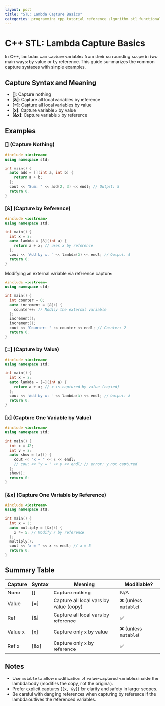 ```yaml
---
layout: post
title: "STL: Lambda Capture Basics"
categories: programming cpp tutorial reference algorithm stl functional-programming lambda capture reference value competitive-programming
---
```


# C++ STL: Lambda Capture Basics

In C++, lambdas can capture variables from their surrounding scope in two main ways: by value or by reference. This guide summarizes the common capture syntaxes with simple examples.

## Capture Syntax and Meaning

- **[]**: Capture nothing
- **[&]**: Capture all local variables by reference
- **[=]**: Capture all local variables by value
- **[x]**: Capture variable `x` by value
- **[&x]**: Capture variable `x` by reference

## Examples

### [] (Capture Nothing)

```cpp
#include <iostream>
using namespace std;

int main() {
  auto add = [](int a, int b) {
    return a + b;
  };
  cout << "Sum: " << add(2, 3) << endl; // Output: 5
  return 0;
}
```

### [&] (Capture by Reference)

```cpp
#include <iostream>
using namespace std;

int main() {
  int x = 5;
  auto lambda = [&](int a) {
    return a + x; // uses x by reference
  };
  cout << "Add by x: " << lambda(3) << endl; // Output: 8
  return 0;
}
```

Modifying an external variable via reference capture:

```cpp
#include <iostream>
using namespace std;

int main() {
  int counter = 0;
  auto increment = [&]() {
    counter++; // Modify the external variable
  };
  increment();
  increment();
  cout << "Counter: " << counter << endl; // Counter: 2
  return 0;
}
```

### [=] (Capture by Value)

```cpp
#include <iostream>
using namespace std;

int main() {
  int x = 5;
  auto lambda = [=](int a) {
    return a + x; // x is captured by value (copied)
  };
  cout << "Add by x: " << lambda(3) << endl; // Output: 8
  return 0;
}
```

### [x] (Capture One Variable by Value)

```cpp
#include <iostream>
using namespace std;

int main() {
  int x = 42;
  int y = 5;
  auto show = [x]() {
    cout << "x = " << x << endl;
    // cout << "y = " << y << endl; // error: y not captured
  };
  show();
  return 0;
}
```

### [&x] (Capture One Variable by Reference)

```cpp
#include <iostream>
using namespace std;

int main() {
  int x = 1;
  auto multiply = [&x]() {
    x *= 5; // Modify x by reference
  };
  multiply();
  cout << "x = " << x << endl; // x = 5
  return 0;
}
```

## Summary Table

| Capture | Syntax | Meaning | Modifiable? |
|---|---|---|---|
| None | [] | Capture nothing | N/A |
| Value | [=] | Capture all local vars by value (copy) | ❌ (unless `mutable`) |
| Ref | [&] | Capture all local vars by reference | ✅ |
| Value x | [x] | Capture only `x` by value | ❌ (unless `mutable`) |
| Ref x | [&x] | Capture only `x` by reference | ✅ |

## Notes

- Use `mutable` to allow modification of value-captured variables inside the lambda body (modifies the copy, not the original).
- Prefer explicit captures (`[x, &y]`) for clarity and safety in larger scopes.
- Be careful with dangling references when capturing by reference if the lambda outlives the referenced variables.


